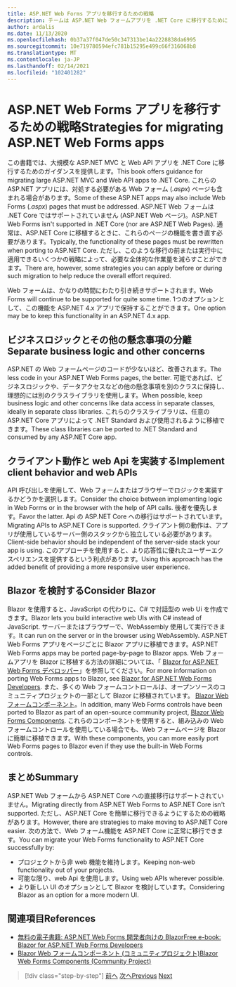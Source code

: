 ```yaml
---
title: ASP.NET Web Forms アプリを移行するための戦略
description: チームは ASP.NET Web フォームアプリを .NET Core に移行するためにどのような戦略を使用できますか。
author: ardalis
ms.date: 11/13/2020
ms.openlocfilehash: 0b37a37f047de50c347313be14a2228838da6995
ms.sourcegitcommit: 10e719780594efc781b15295e499c66f316068b8
ms.translationtype: MT
ms.contentlocale: ja-JP
ms.lasthandoff: 02/14/2021
ms.locfileid: "102401282"
---
```

# <a name="strategies-for-migrating-aspnet-web-forms-apps"></a><span data-ttu-id="56517-103">ASP.NET Web Forms アプリを移行するための戦略</span><span class="sxs-lookup"><span data-stu-id="56517-103">Strategies for migrating ASP.NET Web Forms apps</span></span>

<span data-ttu-id="56517-104">この書籍では、大規模な ASP.NET MVC と Web API アプリを .NET Core に移行するためのガイダンスを提供します。</span><span class="sxs-lookup"><span data-stu-id="56517-104">This book offers guidance for migrating large ASP.NET MVC and Web API apps to .NET Core.</span></span> <span data-ttu-id="56517-105">これらの ASP.NET アプリには、対処する必要がある Web フォーム (*.aspx*) ページも含まれる場合があります。</span><span class="sxs-lookup"><span data-stu-id="56517-105">Some of these ASP.NET apps may also include Web Forms (*.aspx*) pages that must be addressed.</span></span> <span data-ttu-id="56517-106">ASP.NET Web フォームは .NET Core ではサポートされていません (ASP.NET Web ページ)。</span><span class="sxs-lookup"><span data-stu-id="56517-106">ASP.NET Web Forms isn't supported in .NET Core (nor are ASP.NET Web Pages).</span></span> <span data-ttu-id="56517-107">通常は、ASP.NET Core に移植するときに、これらのページの機能を書き直す必要があります。</span><span class="sxs-lookup"><span data-stu-id="56517-107">Typically, the functionality of these pages must be rewritten when porting to ASP.NET Core.</span></span> <span data-ttu-id="56517-108">ただし、このような移行の前または実行中に適用できるいくつかの戦略によって、必要な全体的な作業量を減らすことができます。</span><span class="sxs-lookup"><span data-stu-id="56517-108">There are, however, some strategies you can apply before or during such migration to help reduce the overall effort required.</span></span>

<span data-ttu-id="56517-109">Web フォームは、かなりの時間にわたり引き続きサポートされます。</span><span class="sxs-lookup"><span data-stu-id="56517-109">Web Forms will continue to be supported for quite some time.</span></span> <span data-ttu-id="56517-110">1つのオプションとして、この機能を ASP.NET 4.x アプリで保持することができます。</span><span class="sxs-lookup"><span data-stu-id="56517-110">One option may be to keep this functionality in an ASP.NET 4.x app.</span></span>

## <a name="separate-business-logic-and-other-concerns"></a><span data-ttu-id="56517-111">ビジネスロジックとその他の懸念事項の分離</span><span class="sxs-lookup"><span data-stu-id="56517-111">Separate business logic and other concerns</span></span>

<span data-ttu-id="56517-112">ASP.NET の Web フォームページのコードが少ないほど、改善されます。</span><span class="sxs-lookup"><span data-stu-id="56517-112">The less code in your ASP.NET Web Forms pages, the better.</span></span> <span data-ttu-id="56517-113">可能であれば、ビジネスロジックや、データアクセスなどの他の懸念事項を別のクラスに保持し、理想的には別のクラスライブラリを使用します。</span><span class="sxs-lookup"><span data-stu-id="56517-113">When possible, keep business logic and other concerns like data access in separate classes, ideally in separate class libraries.</span></span> <span data-ttu-id="56517-114">これらのクラスライブラリは、任意の ASP.NET Core アプリによって .NET Standard および使用されるように移植できます。</span><span class="sxs-lookup"><span data-stu-id="56517-114">These class libraries can be ported to .NET Standard and consumed by any ASP.NET Core app.</span></span>

## <a name="implement-client-behavior-and-web-apis"></a><span data-ttu-id="56517-115">クライアント動作と web Api を実装する</span><span class="sxs-lookup"><span data-stu-id="56517-115">Implement client behavior and web APIs</span></span>

<span data-ttu-id="56517-116">API 呼び出しを使用して、Web フォームまたはブラウザーでロジックを実装するかどうかを選択します。</span><span class="sxs-lookup"><span data-stu-id="56517-116">Consider the choice between implementing logic in Web Forms or in the browser with the help of API calls.</span></span> <span data-ttu-id="56517-117">後者を優先します。</span><span class="sxs-lookup"><span data-stu-id="56517-117">Favor the latter.</span></span> <span data-ttu-id="56517-118">Api の ASP.NET Core への移行はサポートされています。</span><span class="sxs-lookup"><span data-stu-id="56517-118">Migrating APIs to ASP.NET Core is supported.</span></span> <span data-ttu-id="56517-119">クライアント側の動作は、アプリが使用しているサーバー側のスタックから独立している必要があります。</span><span class="sxs-lookup"><span data-stu-id="56517-119">Client-side behavior should be independent of the server-side stack your app is using.</span></span> <span data-ttu-id="56517-120">このアプローチを使用すると、より応答性に優れたユーザーエクスペリエンスを提供するという利点があります。</span><span class="sxs-lookup"><span data-stu-id="56517-120">Using this approach has the added benefit of providing a more responsive user experience.</span></span>

## <a name="consider-blazor"></a><span data-ttu-id="56517-121">Blazor を検討する</span><span class="sxs-lookup"><span data-stu-id="56517-121">Consider Blazor</span></span>

<span data-ttu-id="56517-122">Blazor を使用すると、JavaScript の代わりに、C# で対話型の web Ui を作成できます。</span><span class="sxs-lookup"><span data-stu-id="56517-122">Blazor lets you build interactive web UIs with C# instead of JavaScript.</span></span> <span data-ttu-id="56517-123">サーバーまたはブラウザーで、WebAssembly 使用して実行できます。</span><span class="sxs-lookup"><span data-stu-id="56517-123">It can run on the server or in the browser using WebAssembly.</span></span> <span data-ttu-id="56517-124">ASP.NET Web Forms アプリをページごとに Blazor アプリに移植できます。</span><span class="sxs-lookup"><span data-stu-id="56517-124">ASP.NET Web Forms apps may be ported page-by-page to Blazor apps.</span></span> <span data-ttu-id="56517-125">Web フォームアプリを Blazor に移植する方法の詳細については、「 [Blazor for ASP.NET Web Forms デベロッパー](https://devblogs.microsoft.com/aspnet/blazor-aspnet-webforms-ebook/)」を参照してください。</span><span class="sxs-lookup"><span data-stu-id="56517-125">For more information on porting Web Forms apps to Blazor, see [Blazor for ASP.NET Web Forms Developers](https://devblogs.microsoft.com/aspnet/blazor-aspnet-webforms-ebook/).</span></span> <span data-ttu-id="56517-126">また、多くの Web フォームコントロールは、オープンソースのコミュニティプロジェクトの一部として Blazor に移植されています。 [Blazor Web フォームコンポーネント](https://fritzandfriends.github.io/BlazorWebFormsComponents/)。</span><span class="sxs-lookup"><span data-stu-id="56517-126">In addition, many Web Forms controls have been ported to Blazor as part of an open-source community project, [Blazor Web Forms Components](https://fritzandfriends.github.io/BlazorWebFormsComponents/).</span></span> <span data-ttu-id="56517-127">これらのコンポーネントを使用すると、組み込みの Web フォームコントロールを使用している場合でも、Web フォームページを Blazor に簡単に移植できます。</span><span class="sxs-lookup"><span data-stu-id="56517-127">With these components, you can more easily port Web Forms pages to Blazor even if they use the built-in Web Forms controls.</span></span>

## <a name="summary"></a><span data-ttu-id="56517-128">まとめ</span><span class="sxs-lookup"><span data-stu-id="56517-128">Summary</span></span>

<span data-ttu-id="56517-129">ASP.NET Web フォームから ASP.NET Core への直接移行はサポートされていません。</span><span class="sxs-lookup"><span data-stu-id="56517-129">Migrating directly from ASP.NET Web Forms to ASP.NET Core isn't supported.</span></span> <span data-ttu-id="56517-130">ただし、ASP.NET Core を簡単に移行できるようにするための戦略があります。</span><span class="sxs-lookup"><span data-stu-id="56517-130">However, there are strategies to make moving to ASP.NET Core easier.</span></span> <span data-ttu-id="56517-131">次の方法で、Web フォーム機能を ASP.NET Core に正常に移行できます。</span><span class="sxs-lookup"><span data-stu-id="56517-131">You can migrate your Web Forms functionality to ASP.NET Core successfully by:</span></span>

* <span data-ttu-id="56517-132">プロジェクトから非 web 機能を維持します。</span><span class="sxs-lookup"><span data-stu-id="56517-132">Keeping non-web functionality out of your projects.</span></span>
* <span data-ttu-id="56517-133">可能な限り、web Api を使用します。</span><span class="sxs-lookup"><span data-stu-id="56517-133">Using web APIs wherever possible.</span></span>
* <span data-ttu-id="56517-134">より新しい UI のオプションとして Blazor を検討しています。</span><span class="sxs-lookup"><span data-stu-id="56517-134">Considering Blazor as an option for a more modern UI.</span></span>

## <a name="references"></a><span data-ttu-id="56517-135">関連項目</span><span class="sxs-lookup"><span data-stu-id="56517-135">References</span></span>

- [<span data-ttu-id="56517-136">無料の電子書籍: ASP.NET Web Forms 開発者向けの Blazor</span><span class="sxs-lookup"><span data-stu-id="56517-136">Free e-book: Blazor for ASP.NET Web Forms Developers</span></span>](https://devblogs.microsoft.com/aspnet/blazor-aspnet-webforms-ebook/)
- [<span data-ttu-id="56517-137">Blazor Web フォームコンポーネント (コミュニティプロジェクト)</span><span class="sxs-lookup"><span data-stu-id="56517-137">Blazor Web Forms Components (Community Project)</span></span>](https://fritzandfriends.github.io/BlazorWebFormsComponents/)

>[!div class="step-by-step"]
><span data-ttu-id="56517-138">[前へ](incremental-migration-strategies.md)
>[次へ](deployment-strategies.md)</span><span class="sxs-lookup"><span data-stu-id="56517-138">[Previous](incremental-migration-strategies.md)
[Next](deployment-strategies.md)</span></span>
